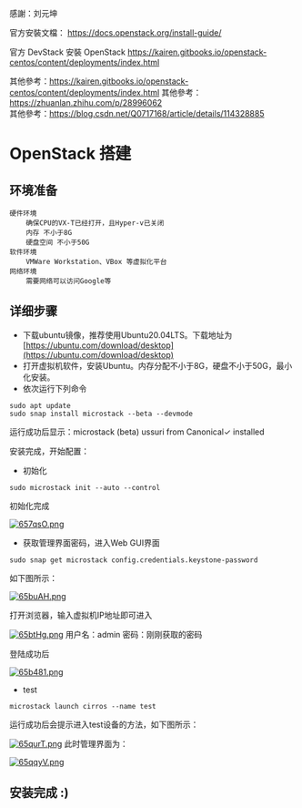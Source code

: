 感謝：刘元坤

官方安裝文檔： https://docs.openstack.org/install-guide/

官方 DevStack 安裝 OpenStack https://kairen.gitbooks.io/openstack-centos/content/deployments/index.html 

其他參考：https://kairen.gitbooks.io/openstack-centos/content/deployments/index.html
其他參考：https://zhuanlan.zhihu.com/p/28996062  
其他參考：https://blog.csdn.net/Q0717168/article/details/114328885


# OpenStack 搭建

## 环境准备

    硬件环境
        确保CPU的VX-T已经打开，且Hyper-v已关闭
        内存 不小于8G
        硬盘空间 不小于50G
    软件环境
        VMWare Workstation、VBox 等虚拟化平台
    网络环境
        需要网络可以访问Google等

## 详细步骤

- 下载ubuntu镜像，推荐使用Ubuntu20.04LTS。下载地址为 [https://ubuntu.com/download/desktop](https://ubuntu.com/download/desktop)
- 打开虚拟机软件，安装Ubuntu。内存分配不小于8G，硬盘不小于50G，最小化安装。
- 依次运行下列命令

```shell
sudo apt update
sudo snap install microstack --beta --devmode
```

运行成功后显示：microstack (beta) ussuri from Canonical✓ installed

安装完成，开始配置：

- 初始化

```shell
sudo microstack init --auto --control
```

初始化完成

[![657qsO.png](https://z3.ax1x.com/2021/03/21/657qsO.png)](https://imgtu.com/i/657qsO)

- 获取管理界面密码，进入Web GUI界面

```shell
sudo snap get microstack config.credentials.keystone-password
```

如下图所示：

[![65buAH.png](https://z3.ax1x.com/2021/03/21/65buAH.png)](https://imgtu.com/i/65buAH)

打开浏览器，输入虚拟机IP地址即可进入

[![65btHg.png](https://z3.ax1x.com/2021/03/21/65btHg.png)](https://imgtu.com/i/65btHg)
用户名：admin
密码：刚刚获取的密码

登陆成功后

[![65b481.png](https://z3.ax1x.com/2021/03/21/65b481.png)](https://imgtu.com/i/65b481)

- test

```shell
microstack launch cirros --name test
```

运行成功后会提示进入test设备的方法，如下图所示：

[![65qurT.png](https://z3.ax1x.com/2021/03/21/65qurT.png)](https://imgtu.com/i/65qurT)
此时管理界面为：

[![65qqyV.png](https://z3.ax1x.com/2021/03/21/65qqyV.png)](https://imgtu.com/i/65qqyV)

## 安装完成 :)

